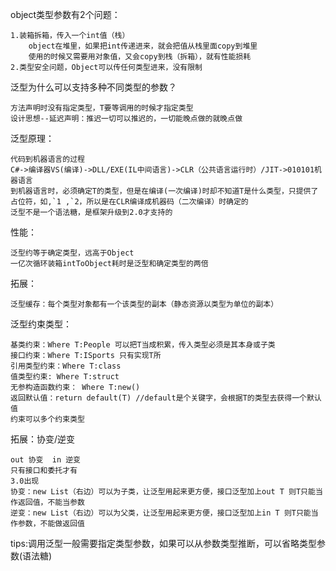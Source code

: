 object类型参数有2个问题：

```
1.装箱拆箱，传入一个int值（栈）
	object在堆里，如果把int传递进来，就会把值从栈里面copy到堆里
	使用的时候又需要用对象值，又会copy到栈（拆箱），就有性能损耗
2.类型安全问题，Object可以传任何类型进来，没有限制
```

泛型为什么可以支持多种不同类型的参数？

```
方法声明时没有指定类型，T要等调用的时候才指定类型
设计思想--延迟声明：推迟一切可以推迟的，一切能晚点做的就晚点做
```

泛型原理：

```
代码到机器语言的过程
C#->编译器VS(编译)->DLL/EXE(IL中间语言)->CLR（公共语言运行时）/JIT->010101机器语言
到机器语言时，必须确定T的类型，但是在编译(一次编译)时却不知道T是什么类型，只提供了占位符，如,`1 ,`2，所以是在CLR编译成机器码（二次编译）时确定的
泛型不是一个语法糖，是框架升级到2.0才支持的
```



性能：

```
泛型约等于确定类型，远高于Object
一亿次循环装箱intToObject耗时是泛型和确定类型的两倍
```

拓展：

```
泛型缓存：每个类型对象都有一个该类型的副本（静态资源以类型为单位的副本）
```

泛型约束类型：

```
基类约束：Where T:People 可以把T当成积累，传入类型必须是其本身或子类
接口约束：Where T:ISports 只有实现T所
引用类型约束：Where T:class
值类型约束: Where T:struct
无参构造函数约束： Where T:new()
返回默认值：return default(T) //default是个关键字，会根据T的类型去获得一个默认值
约束可以多个约束类型
```

拓展：协变/逆变

```
out 协变  in 逆变
只有接口和委托才有
3.0出现
协变：new List（右边）可以为子类，让泛型用起来更方便，接口泛型加上out T 则T只能当作返回值，不能当参数
逆变：new List（右边）可以为父类，让泛型用起来更方便，接口泛型加上in T 则T只能当作参数，不能做返回值
```





tips:调用泛型一般需要指定类型参数，如果可以从参数类型推断，可以省略类型参数(语法糖)